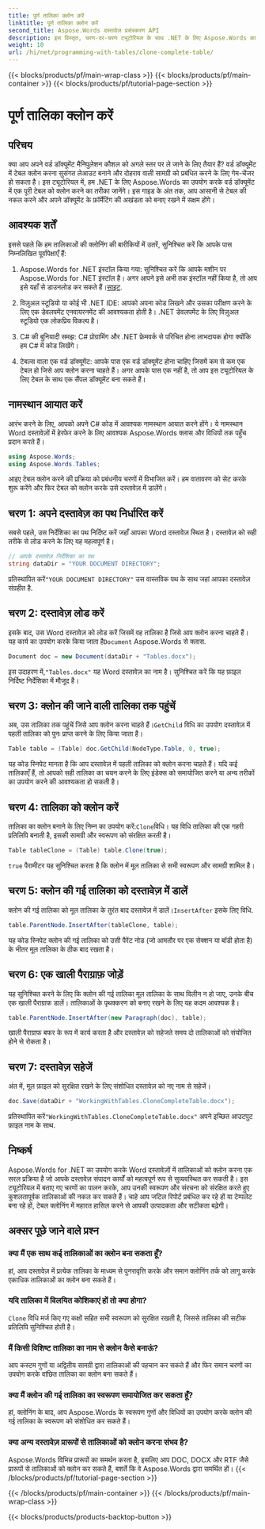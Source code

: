 ```yaml
---
title: पूर्ण तालिका क्लोन करें
linktitle: पूर्ण तालिका क्लोन करें
second_title: Aspose.Words दस्तावेज़ प्रसंस्करण API
description: इस विस्तृत, चरण-दर-चरण ट्यूटोरियल के साथ .NET के लिए Aspose.Words का उपयोग करके Word दस्तावेज़ों में संपूर्ण तालिकाओं को क्लोन करना सीखें।
weight: 10
url: /hi/net/programming-with-tables/clone-complete-table/
---
```


{{< blocks/products/pf/main-wrap-class >}}
{{< blocks/products/pf/main-container >}}
{{< blocks/products/pf/tutorial-page-section >}}

# पूर्ण तालिका क्लोन करें

## परिचय

क्या आप अपने वर्ड डॉक्यूमेंट मैनिपुलेशन कौशल को अगले स्तर पर ले जाने के लिए तैयार हैं? वर्ड डॉक्यूमेंट में टेबल क्लोन करना सुसंगत लेआउट बनाने और दोहराव वाली सामग्री को प्रबंधित करने के लिए गेम-चेंजर हो सकता है। इस ट्यूटोरियल में, हम .NET के लिए Aspose.Words का उपयोग करके वर्ड डॉक्यूमेंट में एक पूरी टेबल को क्लोन करने का तरीका जानेंगे। इस गाइड के अंत तक, आप आसानी से टेबल की नकल करने और अपने डॉक्यूमेंट के फ़ॉर्मेटिंग की अखंडता को बनाए रखने में सक्षम होंगे।

## आवश्यक शर्तें

इससे पहले कि हम तालिकाओं की क्लोनिंग की बारीकियों में उतरें, सुनिश्चित करें कि आपके पास निम्नलिखित पूर्वापेक्षाएँ हैं:

1. Aspose.Words for .NET इंस्टॉल किया गया: सुनिश्चित करें कि आपके मशीन पर Aspose.Words for .NET इंस्टॉल है। अगर आपने इसे अभी तक इंस्टॉल नहीं किया है, तो आप इसे यहाँ से डाउनलोड कर सकते हैं।[साइट](https://releases.aspose.com/words/net/).

2. विज़ुअल स्टूडियो या कोई भी .NET IDE: आपको अपना कोड लिखने और उसका परीक्षण करने के लिए एक डेवलपमेंट एनवायरनमेंट की आवश्यकता होती है। .NET डेवलपमेंट के लिए विज़ुअल स्टूडियो एक लोकप्रिय विकल्प है।

3. C# की बुनियादी समझ: C# प्रोग्रामिंग और .NET फ्रेमवर्क से परिचित होना लाभदायक होगा क्योंकि हम C# में कोड लिखेंगे।

4. टेबल्स वाला एक वर्ड डॉक्यूमेंट: आपके पास एक वर्ड डॉक्यूमेंट होना चाहिए जिसमें कम से कम एक टेबल हो जिसे आप क्लोन करना चाहते हैं। अगर आपके पास एक नहीं है, तो आप इस ट्यूटोरियल के लिए टेबल के साथ एक सैंपल डॉक्यूमेंट बना सकते हैं।

## नामस्थान आयात करें

आरंभ करने के लिए, आपको अपने C# कोड में आवश्यक नामस्थान आयात करने होंगे। ये नामस्थान Word दस्तावेज़ों में हेरफेर करने के लिए आवश्यक Aspose.Words क्लास और विधियों तक पहुँच प्रदान करते हैं।

```csharp
using Aspose.Words;
using Aspose.Words.Tables;
```

आइए टेबल क्लोन करने की प्रक्रिया को प्रबंधनीय चरणों में विभाजित करें। हम वातावरण को सेट करके शुरू करेंगे और फिर टेबल को क्लोन करके उसे दस्तावेज़ में डालेंगे।

## चरण 1: अपने दस्तावेज़ का पथ निर्धारित करें

सबसे पहले, उस निर्देशिका का पथ निर्दिष्ट करें जहाँ आपका Word दस्तावेज़ स्थित है। दस्तावेज़ को सही तरीके से लोड करने के लिए यह महत्वपूर्ण है।

```csharp
// आपके दस्तावेज़ निर्देशिका का पथ
string dataDir = "YOUR DOCUMENT DIRECTORY";
```

 प्रतिस्थापित करें`"YOUR DOCUMENT DIRECTORY"` उस वास्तविक पथ के साथ जहां आपका दस्तावेज़ संग्रहीत है.

## चरण 2: दस्तावेज़ लोड करें

 इसके बाद, उस Word दस्तावेज़ को लोड करें जिसमें वह तालिका है जिसे आप क्लोन करना चाहते हैं। यह कार्य का उपयोग करके किया जाता है`Document` Aspose.Words से क्लास.

```csharp
Document doc = new Document(dataDir + "Tables.docx");
```

 इस उदाहरण में,`"Tables.docx"` यह Word दस्तावेज़ का नाम है। सुनिश्चित करें कि यह फ़ाइल निर्दिष्ट निर्देशिका में मौजूद है।

## चरण 3: क्लोन की जाने वाली तालिका तक पहुंचें

 अब, उस तालिका तक पहुंचें जिसे आप क्लोन करना चाहते हैं।`GetChild` विधि का उपयोग दस्तावेज़ में पहली तालिका को पुनः प्राप्त करने के लिए किया जाता है।

```csharp
Table table = (Table) doc.GetChild(NodeType.Table, 0, true);
```

यह कोड स्निपेट मानता है कि आप दस्तावेज़ में पहली तालिका को क्लोन करना चाहते हैं। यदि कई तालिकाएँ हैं, तो आपको सही तालिका का चयन करने के लिए इंडेक्स को समायोजित करने या अन्य तरीकों का उपयोग करने की आवश्यकता हो सकती है।

## चरण 4: तालिका को क्लोन करें

 तालिका का क्लोन बनाने के लिए निम्न का उपयोग करें:`Clone`विधि। यह विधि तालिका की एक गहरी प्रतिलिपि बनाती है, इसकी सामग्री और स्वरूपण को संरक्षित करती है।

```csharp
Table tableClone = (Table) table.Clone(true);
```

`true` पैरामीटर यह सुनिश्चित करता है कि क्लोन में मूल तालिका से सभी स्वरूपण और सामग्री शामिल है।

## चरण 5: क्लोन की गई तालिका को दस्तावेज़ में डालें

 क्लोन की गई तालिका को मूल तालिका के तुरंत बाद दस्तावेज़ में डालें।`InsertAfter` इसके लिए विधि.

```csharp
table.ParentNode.InsertAfter(tableClone, table);
```

यह कोड स्निपेट क्लोन की गई तालिका को उसी पैरेंट नोड (जो आमतौर पर एक सेक्शन या बॉडी होता है) के भीतर मूल तालिका के ठीक बाद रखता है।

## चरण 6: एक खाली पैराग्राफ़ जोड़ें

यह सुनिश्चित करने के लिए कि क्लोन की गई तालिका मूल तालिका के साथ विलीन न हो जाए, उनके बीच एक खाली पैराग्राफ डालें। तालिकाओं के पृथक्करण को बनाए रखने के लिए यह कदम आवश्यक है।

```csharp
table.ParentNode.InsertAfter(new Paragraph(doc), table);
```

खाली पैराग्राफ बफर के रूप में कार्य करता है और दस्तावेज़ को सहेजते समय दो तालिकाओं को संयोजित होने से रोकता है।

## चरण 7: दस्तावेज़ सहेजें

अंत में, मूल फ़ाइल को सुरक्षित रखने के लिए संशोधित दस्तावेज़ को नए नाम से सहेजें।

```csharp
doc.Save(dataDir + "WorkingWithTables.CloneCompleteTable.docx");
```

 प्रतिस्थापित करें`"WorkingWithTables.CloneCompleteTable.docx"` अपने इच्छित आउटपुट फ़ाइल नाम के साथ.

## निष्कर्ष

Aspose.Words for .NET का उपयोग करके Word दस्तावेज़ों में तालिकाओं को क्लोन करना एक सरल प्रक्रिया है जो आपके दस्तावेज़ संपादन कार्यों को महत्वपूर्ण रूप से सुव्यवस्थित कर सकती है। इस ट्यूटोरियल में बताए गए चरणों का पालन करके, आप उनकी स्वरूपण और संरचना को संरक्षित करते हुए कुशलतापूर्वक तालिकाओं की नकल कर सकते हैं। चाहे आप जटिल रिपोर्ट प्रबंधित कर रहे हों या टेम्पलेट बना रहे हों, टेबल क्लोनिंग में महारत हासिल करने से आपकी उत्पादकता और सटीकता बढ़ेगी।

## अक्सर पूछे जाने वाले प्रश्न

### क्या मैं एक साथ कई तालिकाओं का क्लोन बना सकता हूँ?
हां, आप दस्तावेज़ में प्रत्येक तालिका के माध्यम से पुनरावृत्ति करके और समान क्लोनिंग तर्क को लागू करके एकाधिक तालिकाओं का क्लोन बना सकते हैं।

### यदि तालिका में विलयित कोशिकाएं हों तो क्या होगा?
`Clone` विधि मर्ज किए गए कक्षों सहित सभी स्वरूपण को सुरक्षित रखती है, जिससे तालिका की सटीक प्रतिलिपि सुनिश्चित होती है।

### मैं किसी विशिष्ट तालिका का नाम से क्लोन कैसे बनाऊं?
आप कस्टम गुणों या अद्वितीय सामग्री द्वारा तालिकाओं की पहचान कर सकते हैं और फिर समान चरणों का उपयोग करके वांछित तालिका का क्लोन बना सकते हैं।

### क्या मैं क्लोन की गई तालिका का स्वरूपण समायोजित कर सकता हूँ?
हां, क्लोनिंग के बाद, आप Aspose.Words के स्वरूपण गुणों और विधियों का उपयोग करके क्लोन की गई तालिका के स्वरूपण को संशोधित कर सकते हैं।

### क्या अन्य दस्तावेज़ प्रारूपों से तालिकाओं को क्लोन करना संभव है?
Aspose.Words विभिन्न प्रारूपों का समर्थन करता है, इसलिए आप DOC, DOCX और RTF जैसे प्रारूपों से तालिकाओं को क्लोन कर सकते हैं, बशर्ते कि वे Aspose.Words द्वारा समर्थित हों।
{{< /blocks/products/pf/tutorial-page-section >}}

{{< /blocks/products/pf/main-container >}}
{{< /blocks/products/pf/main-wrap-class >}}

{{< blocks/products/products-backtop-button >}}
